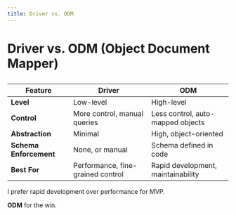 ```yaml
---
title: Driver vs. ODM
---
```

# Driver vs. ODM (Object Document Mapper)

##

<v-clicks>

| Feature                | **Driver**                        | **ODM**                            |
| ---------------------- | --------------------------------- | ---------------------------------- |
| **Level**              | Low-level                         | High-level                         |
| **Control**            | More control, manual queries      | Less control, auto-mapped objects  |
| **Abstraction**        | Minimal                           | High, object-oriented              |
| **Schema Enforcement** | None, or manual                   | Schema defined in code             |
| **Best For**           | Performance, fine-grained control | Rapid development, maintainability |


</v-clicks>


<v-clicks>

I prefer rapid development over performance for MVP.


**ODM** for the win.

</v-clicks>
<!-- 
**Driver** give basic connection & basic options.

**Document-Object Mapper** (think ORM Object–Relational Mapping, but for document databases). -->
